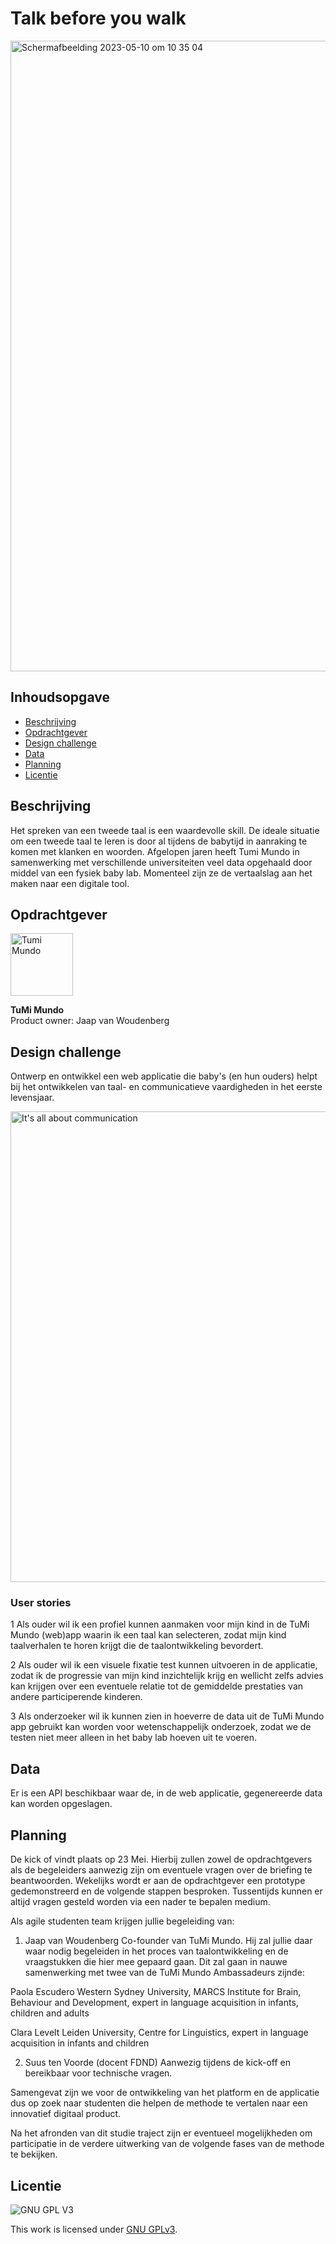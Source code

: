 # Talk before you walk

<img width="1009" alt="Scherm­afbeelding 2023-05-10 om 10 35 04" src="https://github.com/cmda-minor-web-cases/talk-before-you-walk/assets/61702002/dcc7c33d-a2e9-4196-aba8-4f12af5f7b5c">


## Inhoudsopgave
  * [Beschrijving](#beschrijving)
  * [Opdrachtgever](#opdrachtgever)
  * [Design challenge](#design-challenge)
  * [Data](#data)
  * [Planning](#planning)
  * [Licentie](#licentie)

## Beschrijving
Het spreken van een tweede taal is een waardevolle skill. De ideale situatie om een tweede taal te leren is door al tijdens de babytijd in aanraking te komen met klanken en woorden.  Afgelopen jaren heeft Tumi Mundo in samenwerking met verschillende universiteiten veel data opgehaald door middel van een fysiek baby lab. Momenteel zijn ze de vertaalslag aan het maken naar een digitale tool.

## Opdrachtgever
<img width="100" alt="Tumi Mundo" src="https://github.com/cmda-minor-web-cases/talk-before-you-walk/assets/1061632/24bf46ae-b119-4791-bed8-63aa35fde4eb">

**TuMi Mundo**   
Product owner: Jaap van Woudenberg

## Design challenge
Ontwerp en ontwikkel een web applicatie die baby's (en hun ouders) helpt bij het ontwikkelen van taal- en communicatieve vaardigheden in het eerste levensjaar. 

<img width="753" alt="It's all about communication" src="https://github.com/cmda-minor-web-cases/talk-before-you-walk/assets/1061632/309a30a9-829a-4867-af22-bb8d7ae3beb0">

### User stories
1 Als ouder wil ik een profiel kunnen aanmaken voor mijn kind in de TuMi Mundo (web)app waarin ik een taal kan selecteren, zodat mijn kind taalverhalen te horen krijgt die de taalontwikkeling bevordert. 

2 Als ouder wil ik een visuele fixatie test kunnen uitvoeren in de applicatie, zodat ik de progressie van mijn kind inzichtelijk krijg en wellicht zelfs advies kan krijgen over een eventuele relatie tot de gemiddelde prestaties van andere participerende kinderen. 

3 Als onderzoeker wil ik kunnen zien in hoeverre de data uit de TuMi Mundo app gebruikt kan worden voor wetenschappelijk onderzoek, zodat we de testen niet meer alleen in het baby lab hoeven uit te voeren.

## Data
Er is een API beschikbaar waar de, in de web applicatie, gegenereerde data kan worden opgeslagen.

## Planning
De kick of vindt plaats op 23 Mei. Hierbij zullen zowel de opdrachtgevers als de begeleiders aanwezig zijn om eventuele vragen over de briefing te beantwoorden. 
Wekelijks wordt er aan de opdrachtgever een prototype gedemonstreerd en de volgende stappen besproken. Tussentijds kunnen er altijd vragen gesteld worden via een nader te bepalen medium.

Als agile studenten team krijgen jullie begeleiding van:
1.	Jaap van Woudenberg
Co-founder van TuMi Mundo. Hij zal jullie daar waar nodig begeleiden in het proces van taalontwikkeling en de vraagstukken die hier mee gepaard gaan. Dit zal gaan in nauwe samenwerking met twee van de TuMi Mundo Ambassadeurs zijnde:

Paola Escudero
Western Sydney University, MARCS Institute for Brain, Behaviour and Development, expert in language acquisition in infants, children and adults

Clara Levelt
Leiden University, Centre for Linguistics, expert in language acquisition in infants and children

2.	Suus ten Voorde (docent FDND)
Aanwezig tijdens de kick-off en bereikbaar voor technische vragen. 

Samengevat zijn we voor de ontwikkeling van het platform en de applicatie dus op zoek naar studenten die helpen de methode te vertalen naar een innovatief digitaal product.

Na het afronden van dit studie traject zijn er eventueel mogelijkheden om participatie in de verdere uitwerking van de volgende fases van de methode te bekijken.


## Licentie

![GNU GPL V3](https://www.gnu.org/graphics/gplv3-127x51.png)

This work is licensed under [GNU GPLv3](./LICENSE).

